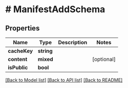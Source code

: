 # # ManifestAddSchema

## Properties

Name | Type | Description | Notes
------------ | ------------- | ------------- | -------------
**cacheKey** | **string** |  |
**content** | **mixed** |  | [optional]
**isPublic** | **bool** |  |

[[Back to Model list]](../../README.md#models) [[Back to API list]](../../README.md#endpoints) [[Back to README]](../../README.md)
